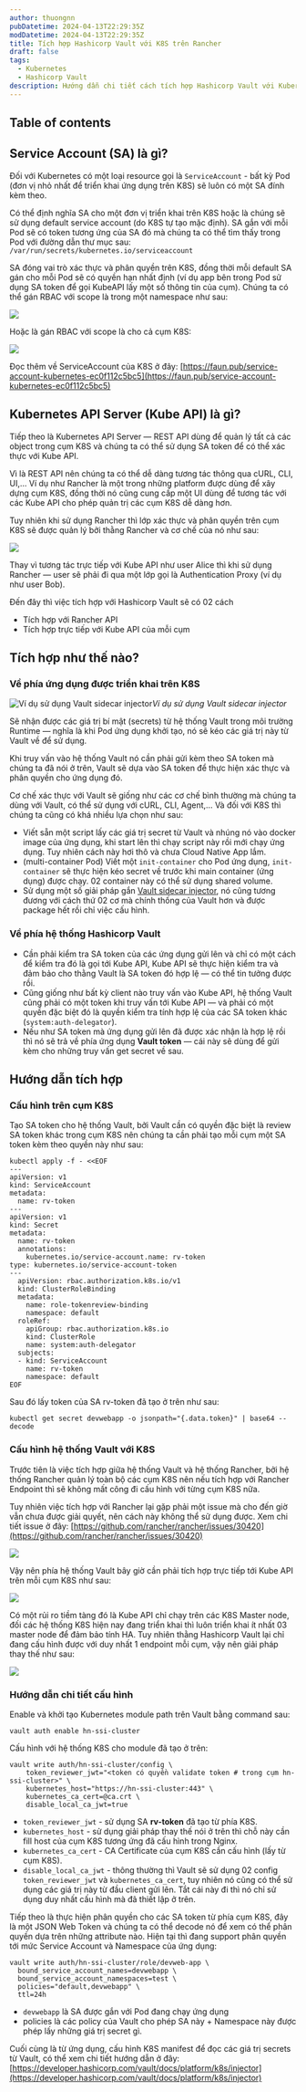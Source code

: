 ```yaml
---
author: thuongnn
pubDatetime: 2024-04-13T22:29:35Z
modDatetime: 2024-04-13T22:29:35Z
title: Tích hợp Hashicorp Vault với K8S trên Rancher
draft: false
tags:
  - Kubernetes
  - Hashicorp Vault
description: Hướng dẫn chi tiết cách tích hợp Hashicorp Vault với Kubernetes (triển khai qua Rancher) để lấy giá trị bí mật.
---
```


## Table of contents

## Service Account (SA) là gì?

Đối với Kubernetes có một loại resource gọi là `ServiceAccount` - bất kỳ Pod (đơn vị nhỏ nhất để triển khai ứng dụng trên K8S) sẽ luôn có một SA đính kèm theo.

Có thể định nghĩa SA cho một đơn vị triển khai trên K8S hoặc là chúng sẽ sử dụng default service account (do K8S tự tạo mặc định). SA gắn với mỗi Pod sẽ có token tương ứng của SA đó mà chúng ta có thể tìm thấy trong Pod với đường dẫn thư mục sau: `/var/run/secrets/kubernetes.io/serviceaccount`

SA đóng vai trò xác thực và phân quyền trên K8S, đồng thời mỗi default SA gán cho mỗi Pod sẽ có quyền hạn nhất định (ví dụ app bên trong Pod sử dụng SA token để gọi KubeAPI lấy một số thông tin của cụm). Chúng ta có thể gán RBAC với scope là trong một namespace như sau:

![](https://cdn-images-1.medium.com/max/2000/1*0BU3W4JmVGqIxdqlQx7uRQ.png)

Hoặc là gán RBAC với scope là cho cả cụm K8S:

![](https://cdn-images-1.medium.com/max/2000/1*yQ6c8mM4wTF3bkKDdT_WSw.png)

Đọc thêm về ServiceAccount của K8S ở đây: [https://faun.pub/service-account-kubernetes-ec0f112c5bc5](https://faun.pub/service-account-kubernetes-ec0f112c5bc5)

## Kubernetes API Server (Kube API) là gì?

Tiếp theo là Kubernetes API Server — REST API dùng để quản lý tất cả các object trong cụm K8S và chúng ta có thể sử dụng SA token để có thể xác thực với Kube API.

Vì là REST API nên chúng ta có thể dễ dàng tương tác thông qua cURL, CLI, UI,… Ví dụ như Rancher là một trong những platform được dùng để xây dựng cụm K8S, đồng thời nó cũng cung cấp một UI dùng để tương tác với các Kube API cho phép quản trị các cụm K8S dễ dàng hơn.

Tuy nhiên khi sử dụng Rancher thì lớp xác thực và phân quyền trên cụm K8S sẽ được quản lý bởi thằng Rancher và cơ chế của nó như sau:

![](https://cdn-images-1.medium.com/max/2000/1*WJxbmrSweqQHOKDJBxgwFQ.png)

Thay vì tương tác trực tiếp với Kube API như user Alice thì khi sử dụng Rancher — user sẽ phải đi qua một lớp gọi là Authentication Proxy (ví dụ như user Bob).

Đến đây thì việc tích hợp với Hashicorp Vault sẽ có 02 cách

- Tích hợp với Rancher API
- Tích hợp trực tiếp với Kube API của mỗi cụm

## Tích hợp như thế nào?

### Về phía ứng dụng được triển khai trên K8S

![Ví dụ sử dụng Vault sidecar injector](https://cdn-images-1.medium.com/max/2000/1*h8sYPsU-5L2s-ctnT9BDZw.png)_Ví dụ sử dụng Vault sidecar injector_

Sẽ nhận được các giá trị bí mật (secrets) từ hệ thống Vault trong môi trường Runtime — nghĩa là khi Pod ứng dụng khởi tạo, nó sẽ kéo các giá trị này từ Vault về để sử dụng.

Khi truy vấn vào hệ thống Vault nó cần phải gửi kèm theo SA token mà chúng ta đã nói ở trên, Vault sẽ dựa vào SA token để thực hiện xác thực và phân quyền cho ứng dụng đó.

Cơ chế xác thực với Vault sẽ giống như các cơ chế bình thường mà chúng ta dùng với Vault, có thể sử dụng với cURL, CLI, Agent,… Và đối với K8S thì chúng ta cũng có khá nhiều lựa chọn như sau:

- Viết sẵn một script lấy các giá trị secret từ Vault và nhúng nó vào docker image của ứng dụng, khi start lên thì chạy script này rồi mới chạy ứng dụng. Tuy nhiên cách này hơi thô và chưa Cloud Native App lắm.
- (multi-container Pod) Viết một `init-container` cho Pod ứng dụng, `init-container` sẽ thực hiện kéo secret về trước khi main container (ứng dụng) được chạy. 02 container này có thể sử dụng shared volume.
- Sử dụng một số giải pháp gắn [Vault sidecar injector](https://developer.hashicorp.com/vault/docs/platform/k8s/injector), nó cũng tương đương với cách thứ 02 cơ mà chính thống của Vault hơn và được package hết rồi chỉ việc cấu hình.

### Về phía hệ thống Hashicorp Vault

- Cần phải kiểm tra SA token của các ứng dụng gửi lên và chỉ có một cách để kiểm tra đó là gọi tới Kube API, Kube API sẽ thực hiện kiểm tra và đảm bảo cho thằng Vault là SA token đó hợp lệ — có thể tin tưởng được rồi.
- Cũng giống như bất kỳ client nào truy vấn vào Kube API, hệ thống Vault cũng phải có một token khi truy vấn tới Kube API — và phải có một quyền đặc biệt đó là quyền kiểm tra tính hợp lệ của các SA token khác (`system:auth-delegator`).
- Nếu như SA token mà ứng dụng gửi lên đã được xác nhận là hợp lệ rồi thì nó sẽ trả về phía ứng dụng **Vault token** — cái này sẽ dùng để gửi kèm cho những truy vấn get secret về sau.

## Hướng dẫn tích hợp

### Cấu hình trên cụm K8S

Tạo SA token cho hệ thống Vault, bởi Vault cần có quyền đặc biệt là review SA token khác trong cụm K8S nên chúng ta cần phải tạo mỗi cụm một SA token kèm theo quyền này như sau:

```shell
kubectl apply -f - <<EOF
---
apiVersion: v1
kind: ServiceAccount
metadata:
  name: rv-token
---
apiVersion: v1
kind: Secret
metadata:
  name: rv-token
  annotations:
    kubernetes.io/service-account.name: rv-token
type: kubernetes.io/service-account-token
---
  apiVersion: rbac.authorization.k8s.io/v1
  kind: ClusterRoleBinding
  metadata:
    name: role-tokenreview-binding
    namespace: default
  roleRef:
    apiGroup: rbac.authorization.k8s.io
    kind: ClusterRole
    name: system:auth-delegator
  subjects:
  - kind: ServiceAccount
    name: rv-token
    namespace: default
EOF
```

Sau đó lấy token của SA rv-token đã tạo ở trên như sau:

```shell
kubectl get secret devwebapp -o jsonpath="{.data.token}" | base64 --decode
```

### Cấu hình hệ thống Vault với K8S

Trước tiên là việc tích hợp giữa hệ thống Vault và hệ thống Rancher, bởi hệ thống Rancher quản lý toàn bộ các cụm K8S nên nếu tích hợp với Rancher Endpoint thì sẽ không mất công đi cấu hình với từng cụm K8S nữa.

Tuy nhiên việc tích hợp với Rancher lại gặp phải một issue mà cho đến giờ vẫn chưa được giải quyết, nên cách này không thể sử dụng được.
Xem chi tiết issue ở đây: [https://github.com/rancher/rancher/issues/30420](https://github.com/rancher/rancher/issues/30420)

![](https://cdn-images-1.medium.com/max/7266/1*VEm4qYjJO9R1LjkZ18zt5w.png)

Vậy nên phía hệ thống Vault bây giờ cần phải tích hợp trực tiếp tới Kube API trên mỗi cụm K8S như sau:

![](https://cdn-images-1.medium.com/max/5900/1*tAzLH4RkAXsV8HBJNLFylg.png)

Có một rủi ro tiềm tàng đó là Kube API chỉ chạy trên các K8S Master node, đối các hệ thống K8S hiện nay đang triển khai thì luôn triển khai ít nhất 03 master node để đảm bảo tính HA. Tuy nhiên thằng Hashicorp Vault lại chỉ đang cấu hình được với duy nhất 1 endpoint mỗi cụm, vậy nên giải pháp thay thế như sau:

![](https://cdn-images-1.medium.com/max/7648/1*rY5C8Szb6w9T7p_i8wyOxg.png)

### Hướng dẫn chi tiết cấu hình

Enable và khởi tạo Kubernetes module path trên Vault bằng command sau:

```shell
vault auth enable hn-ssi-cluster
```

Cấu hình với hệ thống K8S cho module đã tạo ở trên:

```shell
vault write auth/hn-ssi-cluster/config \
    token_reviewer_jwt="<token có quyền validate token # trong cụm hn-ssi-cluster>" \
    kubernetes_host="https://hn-ssi-cluster:443" \
    kubernetes_ca_cert=@ca.crt \
    disable_local_ca_jwt=true
```

- `token_reviewer_jwt` - sử dụng SA **rv-token** đã tạo từ phía K8S.
- `kubernetes_host` - sử dụng giải pháp thay thế nói ở trên thì chỗ này cần fill host của cụm K8S tương ứng đã cấu hình trong Nginx.
- `kubernetes_ca_cert` - CA Certificate của cụm K8S cần cấu hình (lấy từ cụm K8S).
- `disable_local_ca_jwt` - thông thường thì Vault sẽ sử dụng 02 config `token_reviewer_jwt` và `kubernetes_ca_cert`, tuy nhiên nó cũng có thể sử dụng các giá trị này từ đầu client gửi lên. Tắt cái này đi thì nó chỉ sử dụng duy nhất cấu hình mà đã thiết lập ở trên.

Tiếp theo là thực hiện phân quyền cho các SA token từ phía cụm K8S, đây là một JSON Web Token và chúng ta có thể decode nó để xem có thể phân quyền dựa trên những attribute nào. Hiện tại thì đang support phân quyền tới mức Service Account và Namespace của ứng dụng:

```shell
vault write auth/hn-ssi-cluster/role/devweb-app \
  bound_service_account_names=devwebapp \
  bound_service_account_namespaces=test \
  policies="default,devwebapp" \
  ttl=24h
```

- `devwebapp` là SA được gắn với Pod đang chạy ứng dụng
- policies là các policy của Vault cho phép SA này + Namespace này được phép lấy những giá trị secret gì.

Cuối cùng là từ ứng dụng, cấu hình K8S manifest để đọc các giá trị secrets từ Vault, có thể xem chi tiết hướng dẫn ở đây: [https://developer.hashicorp.com/vault/docs/platform/k8s/injector](https://developer.hashicorp.com/vault/docs/platform/k8s/injector)
